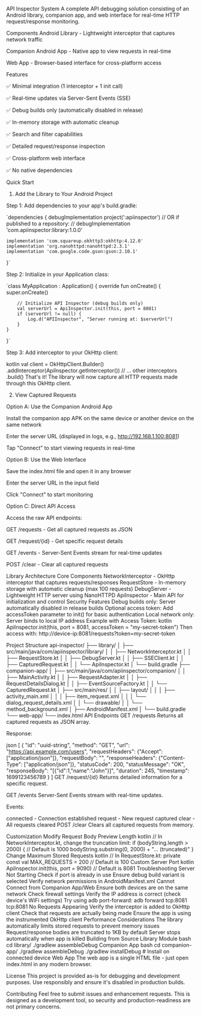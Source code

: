 API Inspector System
A complete API debugging solution consisting of an Android library, companion app, and web interface for real-time HTTP request/response monitoring.

Components
Android Library - Lightweight interceptor that captures network traffic

Companion Android App - Native app to view requests in real-time

Web App - Browser-based interface for cross-platform access

Features

✅ Minimal integration (1 interceptor + 1 init call)

✅ Real-time updates via Server-Sent Events (SSE)

✅ Debug builds only (automatically disabled in release)

✅ In-memory storage with automatic cleanup

✅ Search and filter capabilities

✅ Detailed request/response inspection

✅ Cross-platform web interface

✅ No native dependencies

Quick Start

1. Add the Library to Your Android Project

Step 1: Add dependencies to your app's build.gradle:


`dependencies {
debugImplementation project(':apiinspector')
// OR if published to a repository:
// debugImplementation 'com.apiinspector:library:1.0.0'

    implementation 'com.squareup.okhttp3:okhttp:4.12.0'
    implementation 'org.nanohttpd:nanohttpd:2.3.1'
    implementation 'com.google.code.gson:gson:2.10.1'
}`

Step 2: Initialize in your Application class:

`class MyApplication : Application() {
override fun onCreate() {
super.onCreate()

        // Initialize API Inspector (debug builds only)
        val serverUrl = ApiInspector.init(this, port = 8081)
        if (serverUrl != null) {
            Log.d("APIInspector", "Server running at: $serverUrl")
        }
    }
}`

Step 3: Add interceptor to your OkHttp client:

kotlin
val client = OkHttpClient.Builder()
.addInterceptor(ApiInspector.getInterceptor())
// ... other interceptors
.build()
That's it! The library will now capture all HTTP requests made through this OkHttp client.

2. View Captured Requests

Option A: Use the Companion Android App

Install the companion app APK on the same device or another device on the same network

Enter the server URL (displayed in logs, e.g., http://192.168.1.100:8081)

Tap "Connect" to start viewing requests in real-time

Option B: Use the Web Interface

Save the index.html file and open it in any browser

Enter the server URL in the input field

Click "Connect" to start monitoring

Option C: Direct API Access

Access the raw API endpoints:


GET /requests - Get all captured requests as JSON

GET /request/{id} - Get specific request details

GET /events - Server-Sent Events stream for real-time updates

POST /clear - Clear all captured requests

Library Architecture
Core Components
NetworkInterceptor - OkHttp interceptor that captures requests/responses
RequestStore - In-memory storage with automatic cleanup (max 100 requests)
DebugServer - Lightweight HTTP server using NanoHTTPD
ApiInspector - Main API for initialization and control
Security Features
Debug builds only: Server automatically disabled in release builds
Optional access token: Add accessToken parameter to init() for basic authentication
Local network only: Server binds to local IP address
Example with Access Token:
kotlin
ApiInspector.init(this, port = 8081, accessToken = "my-secret-token")
Then access with: http://device-ip:8081/requests?token=my-secret-token

Project Structure
api-inspector/
├── library/
│   ├── src/main/java/com/apiinspector/library/
│   │   ├── NetworkInterceptor.kt
│   │   ├── RequestStore.kt
│   │   ├── DebugServer.kt
│   │   ├── SSEClient.kt
│   │   ├── CapturedRequest.kt
│   │   └── ApiInspector.kt
│   └── build.gradle
├── companion-app/
│   ├── src/main/java/com/apiinspector/companion/
│   │   ├── MainActivity.kt
│   │   ├── RequestAdapter.kt
│   │   ├── RequestDetailsDialog.kt
│   │   ├── EventSourceFactory.kt
│   │   └── CapturedRequest.kt
│   ├── src/main/res/
│   │   ├── layout/
│   │   │   ├── activity_main.xml
│   │   │   ├── item_request.xml
│   │   │   └── dialog_request_details.xml
│   │   └── drawable/
│   │       └── method_background.xml
│   ├── AndroidManifest.xml
│   └── build.gradle
└── web-app/
└── index.html
API Endpoints
GET /requests
Returns all captured requests as JSON array.

Response:

json
[
{
"id": "uuid-string",
"method": "GET",
"url": "https://api.example.com/users",
"requestHeaders": {"Accept": ["application/json"]},
"requestBody": "",
"responseHeaders": {"Content-Type": ["application/json"]},
"statusCode": 200,
"statusMessage": "OK",
"responseBody": "[{\"id\":1,\"name\":\"John\"}]",
"duration": 245,
"timestamp": 1699123456789
}
]
GET /request/{id}
Returns detailed information for a specific request.

GET /events
Server-Sent Events stream with real-time updates.

Events:

connected - Connection established
request - New request captured
clear - All requests cleared
POST /clear
Clears all captured requests from memory.

Customization
Modify Request Body Preview Length
kotlin
// In NetworkInterceptor.kt, change the truncation limit:
if (bodyString.length > 2000) { // Default is 1000
bodyString.substring(0, 2000) + "... (truncated)"
}
Change Maximum Stored Requests
kotlin
// In RequestStore.kt:
private const val MAX_REQUESTS = 200 // Default is 100
Custom Server Port
kotlin
ApiInspector.init(this, port = 9090) // Default is 8081
Troubleshooting
Server Not Starting
Check if port is already in use
Ensure debug build variant is selected
Verify network permissions in AndroidManifest.xml
Cannot Connect from Companion App/Web
Ensure both devices are on the same network
Check firewall settings
Verify the IP address is correct (check device's WiFi settings)
Try using adb port-forward: adb forward tcp:8081 tcp:8081
No Requests Appearing
Verify the interceptor is added to OkHttp client
Check that requests are actually being made
Ensure the app is using the instrumented OkHttp client
Performance Considerations
The library automatically limits stored requests to prevent memory issues
Request/response bodies are truncated to 1KB by default
Server stops automatically when app is killed
Building from Source
Library Module
bash
cd library/
./gradlew assembleDebug
Companion App
bash
cd companion-app/
./gradlew assembleDebug
./gradlew installDebug  # Install on connected device
Web App
The web app is a single HTML file - just open index.html in any modern browser.

License
This project is provided as-is for debugging and development purposes. Use responsibly and ensure it's disabled in production builds.

Contributing
Feel free to submit issues and enhancement requests. This is designed as a development tool, so security and production-readiness are not primary concerns.

